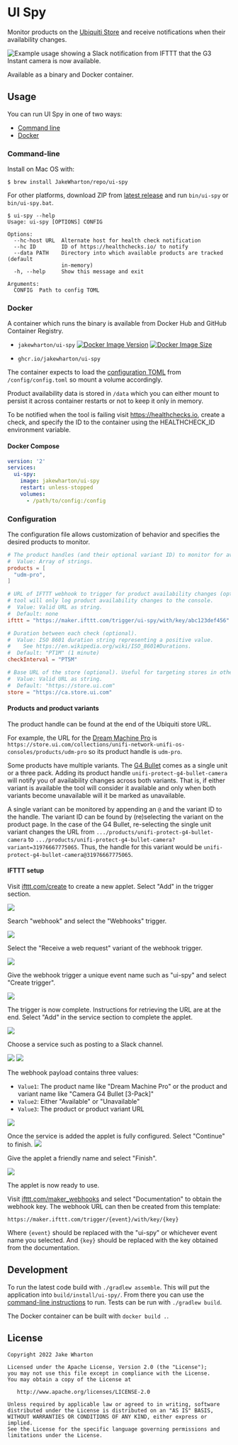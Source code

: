 # UI Spy

Monitor products on the [Ubiquiti Store](https://store.ui.com) and receive notifications when their availability changes.

![Example usage showing a Slack notification from IFTTT that the G3 Instant camera is now available.](ui-spy.png)

Available as a binary and Docker container.

## Usage

You can run UI Spy in one of two ways:

* [Command line](#command-line)
* [Docker](#docker)

### Command-line

Install on Mac OS with:
```
$ brew install JakeWharton/repo/ui-spy
```

For other platforms, download ZIP from
[latest release](https://github.com/JakeWharton/ui-spy/releases/latest)
and run `bin/ui-spy` or `bin/ui-spy.bat`.

```
$ ui-spy --help
Usage: ui-spy [OPTIONS] CONFIG

Options:
  --hc-host URL  Alternate host for health check notification
  --hc ID        ID of https://healthchecks.io/ to notify
  --data PATH    Directory into which available products are tracked (default
                 in-memory)
  -h, --help     Show this message and exit

Arguments:
  CONFIG  Path to config TOML
```


### Docker

A container which runs the binary is available from Docker Hub and GitHub Container Registry.

* `jakewharton/ui-spy`
	[![Docker Image Version](https://img.shields.io/docker/v/jakewharton/ui-spy?sort=semver)][hub]
	[![Docker Image Size](https://img.shields.io/docker/image-size/jakewharton/ui-spy)][hub]

* `ghcr.io/jakewharton/ui-spy`

[hub]: https://hub.docker.com/r/jakewharton/ui-spy/

The container expects to load the [configuration TOML](#configuration) from `/config/config.toml` so mount a volume accordingly.

Product availability data is stored in `/data` which you can either mount to persist it across container restarts or not to keep it only in memory.

To be notified when the tool is failing visit https://healthchecks.io, create a check, and specify the ID to the container using the HEALTHCHECK_ID environment variable.

#### Docker Compose

```yaml
version: '2'
services:
  ui-spy:
    image: jakewharton/ui-spy
    restart: unless-stopped
    volumes:
      - /path/to/config:/config
```


### Configuration

The configuration file allows customization of behavior and specifies the desired products to monitor.

```toml
# The product handles (and their optional variant ID) to monitor for availability (required).
#  Value: Array of strings.
products = [
  "udm-pro",
]

# URL of IFTTT webhook to trigger for product availability changes (optional). If not specified, the
# tool will only log product availability changes to the console.
#  Value: Valid URL as string.
#  Default: none
ifttt = "https://maker.ifttt.com/trigger/ui-spy/with/key/abc123def456"

# Duration between each check (optional).
#  Value: ISO 8601 duration string representing a positive value.
#    See https://en.wikipedia.org/wiki/ISO_8601#Durations.
#  Default: "PT1M" (1 minute)
checkInterval = "PT5M"

# Base URL of the store (optional). Useful for targeting stores in other geographical markets.
#  Value: Valid URL as string.
#  Default: "https://store.ui.com"
store = "https://ca.store.ui.com"
```

#### Products and product variants

The product handle can be found at the end of the Ubiquiti store URL.

For example, the URL for the [Dream Machine Pro](https://store.ui.com/collections/unifi-network-unifi-os-consoles/products/udm-pro) is `https://store.ui.com/collections/unifi-network-unifi-os-consoles/products/udm-pro` so its product handle is `udm-pro`.

Some products have multiple variants. The [G4 Bullet](https://store.ui.co3m/collections/unifi-protect/products/unifi-protect-g4-bullet-camera) comes as a single unit or a three pack. Adding its product handle `unifi-protect-g4-bullet-camera` will notify you of availability changes across both variants. That is, if either variant is available the tool will consider it available and only when both variants become unavailable will it be marked as unavailable.

A single variant can be monitored by appending an `@` and the variant ID to the handle. The variant ID can be found by (re)selecting the variant on the product page. In the case of the G4 Bullet, re-selecting the single unit variant changes the URL from `.../products/unifi-protect-g4-bullet-camera` to `.../products/unifi-protect-g4-bullet-camera?variant=31976667775065`. Thus, the handle for this variant would be `unifi-protect-g4-bullet-camera@31976667775065`.

#### IFTTT setup

Visit [ifttt.com/create](https://ifttt.com/create) to create a new applet. Select "Add" in the trigger section.

![](ifttt/0.png)

Search "webhook" and select the "Webhooks" trigger.

![](ifttt/1.png)

Select the "Receive a web request" variant of the webhook trigger.

![](ifttt/2.png)

Give the webhook trigger a unique event name such as "ui-spy" and select "Create trigger".

![](ifttt/3.png)

The trigger is now complete. Instructions for retrieving the URL are at the end. Select "Add" in the service section to complete the applet.

![](ifttt/4.png)

Choose a service such as posting to a Slack channel.

![](ifttt/5.png)
![](ifttt/6.png)

The webhook payload contains three values:

 * `Value1`: The product name like "Dream Machine Pro" or the product and variant name like "Camera G4 Bullet [3-Pack]"
 * `Value2`: Either "Available" or "Unavailable"
 * `Value3`: The product or product variant URL

![](ifttt/7.png)

Once the service is added the applet is fully configured. Select "Continue" to finish.
![](ifttt/8.png)

Give the applet a friendly name and select "Finish".

![](ifttt/9.png)

The applet is now ready to use.

Visit [ifttt.com/maker_webhooks](https://ifttt.com/maker_webhooks) and select "Documentation" to obtain the webhook key.
The webhook URL can then be created from this template:

```
https://maker.ifttt.com/trigger/{event}/with/key/{key}
```

Where `{event}` should be replaced with the "ui-spy" or whichever event name you selected.
And `{key}` should be replaced with the key obtained from the documentation.


## Development

To run the latest code build with `./gradlew assemble`. This will put the application into
`build/install/ui-spy/`. From there you can use the [command-line instructions](#command-line)
to run. Tests can be run with `./gradlew build`.

The Docker container can be built with `docker build .`.


## License

    Copyright 2022 Jake Wharton

    Licensed under the Apache License, Version 2.0 (the "License");
    you may not use this file except in compliance with the License.
    You may obtain a copy of the License at

       http://www.apache.org/licenses/LICENSE-2.0

    Unless required by applicable law or agreed to in writing, software
    distributed under the License is distributed on an "AS IS" BASIS,
    WITHOUT WARRANTIES OR CONDITIONS OF ANY KIND, either express or implied.
    See the License for the specific language governing permissions and
    limitations under the License.
